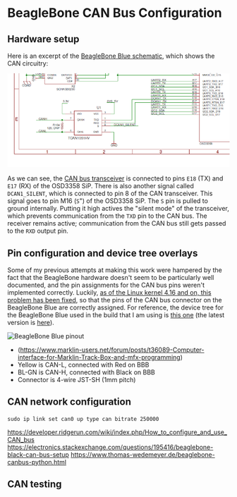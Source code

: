 # BeagleBone CAN Bus Configuration

## Hardware setup

Here is an excerpt of the 
[BeagleBone Blue schematic](https://github.com/beagleboard/beaglebone-blue/blob/master/BeagleBone_Blue_sch.pdf), 
which shows the CAN circuitry:

![CAN transceiver on BeagleBone Blue schematic](CAN_sch.png)

As we can see, the [CAN bus transceiver](https://www.ti.com/product/TCAN1051HV) is 
connected to pins `E18` (TX) and `E17` (RX) of the OSD3358 SiP. There is also another
signal called `DCAN1_SILENT`, which is connected to pin 8 of the CAN transceiver.
This signal goes to pin M16 (`S`") of the OSD3358 SiP. The `S` pin is pulled to 
ground internally. Putting it high actives the "silent mode" of the 
transceiver, which prevents communication from the `TXD` pin to the CAN bus.
The receiver remains active; communication from the CAN bus still gets passed
to the `RXD` output pin.

## Pin configuration and device tree overlays
Some of my previous attempts at making this work were hampered by the fact that
the BeagleBone hardware doesn't seem to be particularly well documented, and the 
pin assignments for the CAN bus pins weren't implemented correctly. Luckily,
[as of the Linux kernel 4.16 and on, this problem has been fixed](https://github.com/torvalds/linux/commit/b4e05bce4fc089c42786afd129787c0beb891399#diff-066cf01db7178f2db39a1cbab0a276ec), 
so that the pins of the CAN bus connector on the BeagleBone Blue are correctly assigned.
For reference, the device tree for the BeagleBone Blue used in the build that
I am using is [this one](https://github.com/torvalds/linux/blob/v4.19/arch/arm/boot/dts/am335x-boneblue.dts) 
(the latest version is [here](https://github.com/torvalds/linux/blob/master/arch/arm/boot/dts/am335x-boneblue.dts)).

![BeagleBone Blue pinout](https://elinux.org/images/thumb/d/dd/BeagleBoneBluePinDiagram.jpg/800px-BeagleBoneBluePinDiagram.jpg)
* (https://www.marklin-users.net/forum/posts/t36089-Computer-interface-for-Marklin-Track-Box-and-mfx-programming)
* Yellow is CAN-L, connected with Red on BBB
* BL-GN is CAN-H, connected with Black on BBB
* Connector is 4-wire JST-SH (1mm pitch) 


## CAN network configuration

```
sudo ip link set can0 up type can bitrate 250000
```

https://developer.ridgerun.com/wiki/index.php/How_to_configure_and_use_CAN_bus
https://electronics.stackexchange.com/questions/195416/beaglebone-black-can-bus-setup
https://www.thomas-wedemeyer.de/beaglebone-canbus-python.html




## CAN testing

